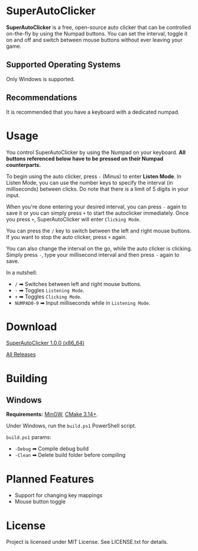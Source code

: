 # SuperAutoClicker

**SuperAutoClicker** is a free, open-source auto clicker that can be controlled on-the-fly by using the Numpad buttons. You can set the interval, toggle it on and off and switch between mouse buttons without ever leaving your game.

## Supported Operating Systems

Only Windows is supported.

## Recommendations

It is recommended that you have a keyboard with a dedicated numpad.

# Usage

You control SuperAutoClicker by using the Numpad on your keyboard. **All buttons referenced below have to be pressed on their Numpad counterparts.**

To begin using the auto clicker, press `-` (Minus) to enter **Listen Mode**. In Listen Mode, you can use the number keys to specify the interval (in milliseconds) between clicks. Do note that there is a limit of 5 digits in your input.

When you're done entering your desired interval, you can press `-` again to save it or you can simply press `+` to start the autoclicker immediately. Once you press `+`, SuperAutoClicker will enter `Clicking Mode`.

You can press the `/` key to switch between the left and right mouse buttons. If you want to stop the auto clicker, press `+` again.

You can also change the interval on the go, while the auto clicker is clicking. Simply press `-`, type your millisecond interval and then press `-` again to save.

In a nutshell:
* `/` ➡ Switches between left and right mouse buttons.
* `-` ➡ Toggles `Listening Mode`.
* `+` ➡ Toggles `Clicking Mode`.
* `NUMPAD0-9` ➡ Input milliseconds while in `Listening Mode`.

# Download
[SuperAutoClicker 1.0.0 (x86_64)](https://github.com/michelfaria/SuperAutoClicker/releases/download/1.0.0/SuperAutoClicker.v1.0.0.exe)

[All Releases](https://github.com/michelfaria/SuperAutoClicker/releases)

# Building

## Windows

**Requirements:** [MinGW](http://www.mingw.org/), [CMake 3.14+](https://cmake.org/).

Under Windows, run the `build.ps1` PowerShell script. 

`build.ps1` params:
* `-Debug` ➡ Compile debug build
* `-Clean` ➡ Delete build folder before compiling

# Planned Features

* Support for changing key mappings
* Mouse button toggle

# License

Project is licensed under MIT License. See LICENSE.txt for details.